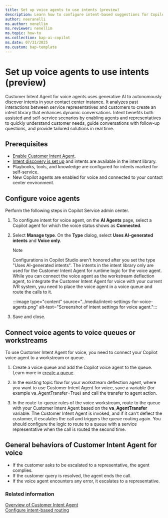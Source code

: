 ```yaml
---
title: Set up voice agents to use intents (preview)
description: Learn how to configure intent-based suggestions for Copilot agents using Customer Intent Agent to automate and streamline the process.
author: neeranelli
ms.author: nenellim
ms.reviewer: nenellim
ms.topic: how-to
ms.collection: bap-ai-copilot
ms.date: 07/31/2025
ms.custom: bap-template
---
```


# Set up voice agents to use intents (preview)

Customer Intent Agent for voice agents uses generative AI to autonomously discover intents in your contact center instance. It analyzes past interactions between service representatives  and customers to create an intent library that enhances dynamic conversations. Intent benefits both assisted and self-service scenarios by enabling agents and representatives to quickly understand customer needs, guide conversations with follow-up questions, and provide tailored solutions in real time.

## Prerequisites

- [Enable Customer Intent Agent](manage-customer-intent-agent.md#enable-customer-intent-agent).
- [Intent discovery is set up](manage-customer-intent-agent.md#manage-intent-discovery-setup) and intents are available in the intent library.
- Playbooks, tools, and knowledge are configured for intents marked for self-service.
- New Copilot agents are enabled for voice and connected to your contact center environment.

## Configure voice agents

Perform the following steps in Copilot Service admin center.

1. To configure intent for voice agent, on the **AI Agents** page, select a Copilot agent for which the voice status shows as **Connected**.

1. Select **Manage type**. On the **Type** dialog, select **Uses AI-generated intents** and **Voice only**.
    > [!NOTE]
    > Configurations in Copilot Studio aren't honored after you set the type "Uses AI-generated intents". The intents in the intent library only are used for the Customer Intent Agent for runtime logic for the voice agent. While you can connect the voice agent as the workstream deflection agent, to integrate the Customer Intent Agent for voice with your current IVR system, you need to place the voice agent in a voice queue and route the calls to it.
    
    :::image type="content" source="../media/intent-settings-for-voice-agents.png" alt-text="Screenshot of intent settings for voice agent.":::
1. Save and close.

## Connect voice agents to voice queues or workstreams

To use Customer Intent Agent for voice, you need to connect your Copilot voice agent to a workstream or queue.

1. Create a voice queue and add the Copilot voice agent to the queue. Learn more in [create a queue](/dynamics365/customer-service/administer/queues-omnichannel).

1. In the existing topic flow for your workstream deflection agent, where you want to use Customer Intent Agent for voice, save a variable (for example va_AgentTransfer=True) and call the transfer to agent action.
1. In the route-to-queue rules of the voice workstream, route to the queue with your Customer Intent Agent based on the **va_AgentTransfer** variable. The Customer Intent Agent is invoked, and if it can't deflect the customer, it escalates the call and triggers the queue routing again. You should configure the logic to route to a queue with a service representative when the call is routed the second time.

## General behaviors of Customer Intent Agent for voice

- If the customer asks to be escalated to a representative, the agent complies.
- If the customer query is resolved, the agent ends the call.
- If the voice agent encounters any error, it escalates to a representative.
 
### Related information

[Overview of Customer Intent Agent](overview-customer-intent-agent.md)  
[Configure intent-based routing](/dynamics365/customer-service/administer/configure-intent-based-routing?context=/dynamics365/contact-center/context/administer-context)  